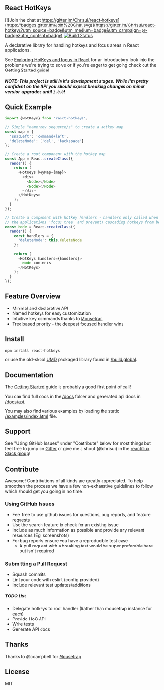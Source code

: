 React HotKeys
-------------
[![Join the chat at https://gitter.im/Chrisui/react-hotkeys](https://badges.gitter.im/Join%20Chat.svg)](https://gitter.im/Chrisui/react-hotkeys?utm_source=badge&utm_medium=badge&utm_campaign=pr-badge&utm_content=badge) [![Build Status](https://travis-ci.org/Chrisui/react-hotkeys.svg)](https://travis-ci.org/Chrisui/react-hotkeys)

A declarative library for handling hotkeys and focus areas in React applications.

See [Exploring HotKeys and focus in React](http://chrispearce.co/exploring-hotkeys-and-focus-in-react/) for an introductory look into the problems we're trying to solve or if you're eager to get going check out the [Getting Started ](docs/getting-started.md) guide!

##### NOTE: This project is still in it's development stages. While I'm pretty confident on the API you should expect breaking changes on minor version upgrades until `1.0.0`!

Quick Example
-------------
```javascript
import {HotKeys} from 'react-hotkeys';

// Simple "name:key sequence/s" to create a hotkey map
const map = {
  'snapLeft': 'command+left',
  'deleteNode': ['del', 'backspace']
};

// Create a root component with the hotkey map
const App = React.createClass({
  render() {
    return (
      <HotKeys keyMap={map}>
        <div>
          <Node></Node>
          <Node></Node>
        </div>
      </HotKeys>
    );
  }
});

// Create a component with hotkey handlers - handlers only called when component is within
// the applications 'focus tree' and prevents cascading hotkeys from being called
const Node = React.createClass({
  render() {
    const handlers = {
      'deleteNode': this.deleteNode
    };

    return (
      <HotKeys handlers={handlers}>
        Node contents
      </HotKeys>
    );
  }
});
```

Feature Overview
----------------
- Minimal and declarative API
- Named hotkeys for easy customization
- Intuitive key commands thanks to [Mousetrap](https://github.com/ccampbell/mousetrap)
- Tree based priority - the deepest focused handler wins

Install
-------
```
npm install react-hotkeys
```

or use the old-skool [UMD](http://bob.yexley.net/umd-javascript-that-runs-anywhere/) packaged library found in [/build/global](build/global).

Documentation
-------------
The [Getting Started](docs/getting-started.md) guide is probably a good first point of call!

You can find full docs in the [/docs](docs) folder and generated api docs in [/docs/api](docs/api).

You may also find various examples by loading the static [/examples/index.html](examples/index.html) file.

Support
-------
See "Using GitHub Issues" under "Contribute" below for most things but feel free to jump on [Gitter](https://gitter.im/Chrisui/react-hotkeys) or give me a shout (@chrisui) in the [reactiflux Slack group](http://reactiflux.herokuapp.com/)!

Contribute
----------
Awesome! Contributions of all kinds are greatly appreciated. To help smoothen the process we have a few non-exhaustive guidelines to follow which should get you going in no time.

### Using GitHub Issues
- Feel free to use github issues for questions, bug reports, and feature requests
- Use the search feature to check for an existing issue
- Include as much information as possible and provide any relevant resources (Eg. screenshots)
- For bug reports ensure you have a reproducible test case
  - A pull request with a breaking test would be super preferable here but isn't required

### Submitting a Pull Request
- Squash commits
- Lint your code with eslint (config provided)
- Include relevant test updates/additions

##### TODO List
- Delegate hotkeys to root handler (Rather than mousetrap instance for each)
- Provide HoC API
- Write tests
- Generate API docs

Thanks
------
Thanks to @ccampbell for [Mousetrap](https://github.com/ccampbell/mousetrap)

License
-------
MIT
